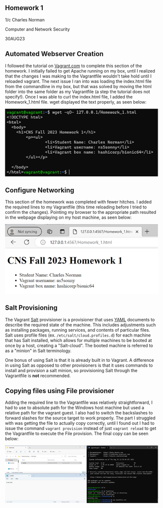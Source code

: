 ## Homework 1
1/c Charles Norman

Computer and Network Security

30AUG23

## Automated Webserver Creation
I followed the tutorial on [Vagrant.com](https://developer.hashicorp.com/vagrant/tutorials/networking-provisioning-operations/getting-started-provisioning) to complete this section of the homework.
I initially failed to get Apache running on my box, until I realized that the changes I was making to the Vagrantfile wouldn't take hold until I reloaded vagrant.
The next issue I ran into was loading the index.html file from the commandline in my box, but that was solved by moving the html folder into the same folder as my Vagrantfile (a step the tutorial does not specify!).
Once I was able to curl the index.html file, I added the Homework_1.html file. wget displayed the text properly, as seen below:

![cmdline.png](https://github.com/ns5sonny/norman-CNS-Lab-23/blob/main/Homework%201/cmdline.png)


## Configure Networking
This section of the homework was completed with fewer hitches. I added the required lines to my Vagrantfile (this time reloading before I tried to confirm the changes). 
Pointing my browser to the appropriate path resulted in the webpage displaying on my host machine, as seen below:

![browser.png](https://github.com/ns5sonny/norman-CNS-Lab-23/blob/main/Homework%201/browser.png)


## Salt Provisioning
The Vagrant [Salt](https://developer.hashicorp.com/vagrant/docs/provisioning/salt) provisioner is a provisioner that uses [YAML](https://yaml.org/spec/1.2.2/) documents to describe the required state of the machine. This includes adjustments such as installing packages, running services, and contents of particular files. Salt uses profile files (ex. `/etc/salt/cloud.profiles.d`) for each machine that has Salt installed, which allows for multiple machines to be booted at once by a host, creating a "Salt-cloud". The booted machine is referred to as a "minion" in Salt terminology. 

One bonus of using Salt is that it is already built in to Vagrant. A difference in using Salt as opposed to other provisioners is that it uses commands to install and provision a salt minion, so provisioning Salt through the Vagrantfile is **not** recommended. 

## Copying files using File provisioner
Adding the required line to the Vagrantfile was relatively straightforward, I had to use to absolute path for the Windows host machine but used a relative path for the vagrant guest. I also had to switch the backslashes to forward slashes for the source target to work properly. The part I struggled with was getting the file to actually copy correctly, until I found out I had to issue the command `vagrant provision` instead of just `vagrant reload` to get the Vagrantfile to execute the File provision. The final copy can be seen below:

![proofofcopy.png](https://github.com/ns5sonny/norman-CNS-Lab-23/blob/main/Homework%201/ProofOfCopy.png)
